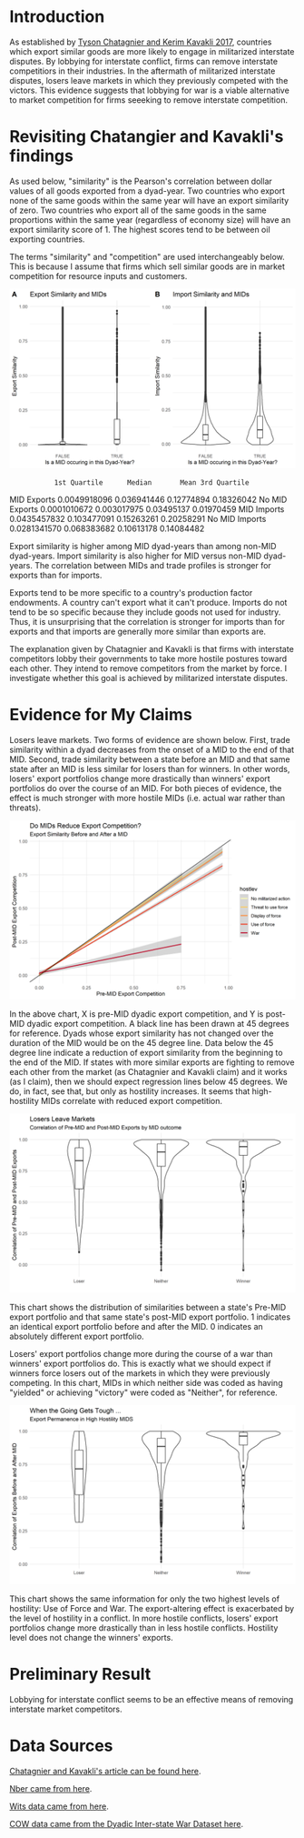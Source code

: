 # Introduction

As established by [Tyson Chatagnier and Kerim Kavakli 2017](https://journals.sagepub.com/doi/abs/10.1177/0022002715613565?journalCode=jcrb), countries which export similar goods are more likely to engage in militarized interstate disputes. By lobbying for interstate conflict, firms can remove interstate competitiors in their industries.
In the aftermath of militarized interstate disputes, losers leave markets in which they previously competed with the victors. This evidence suggests that lobbying for war is a viable alternative to market competition for firms seeeking to remove interstate competition.

# Revisiting Chatangier and Kavakli's findings

As used below, "similarity" is the Pearson's correlation between dollar values of all goods exported from a dyad-year. Two countries who export none of the same goods within the same year will have an export similarity of zero. Two countries who export all of the same goods in the same proportions within the same year (regardless of economy size) will have an export similarity score of 1. The highest scores tend to be between oil exporting countries. 

The terms "similarity" and "competition" are used interchangeably below. This is because I assume that firms which sell similar goods are in market competition for resource inputs and customers.

![](https://github.com/Chris-FSU/Trade.War/blob/master/fig/ExpImpSim.png)

               1st Quartile      Median       Mean 3rd Quartile
MID Exports    0.0049918096 0.036941446 0.12774894   0.18326042
No MID Exports 0.0001010672 0.003017975 0.03495137   0.01970459
MID Imports    0.0435457832 0.103477091 0.15263261   0.20258291
No MID Imports 0.0281341570 0.068383682 0.10613178   0.14084482

Export similarity is higher among MID dyad-years than among non-MID dyad-years. Import similarity is also higher for MID versus non-MID dyad-years. The correlation between MIDs and trade profiles is stronger for exports than for imports.

Exports tend to be more specific to a country's production factor endowments. A country can't export what it can't produce. Imports do not tend to be so specific because they include goods not used for industry. Thus, it is unsurprising that the correlation is stronger for imports than for exports and that imports are generally more similar than exports are.

The explanation given by Chatagnier and Kavakli is that firms with interstate competitors lobby their governments to take more hostile postures toward each other. They intend to remove competitors from the market by force. I investigate whether this goal is achieved by militarized interstate disputes.

# Evidence for My Claims

Losers leave markets. Two forms of evidence are shown below. First, trade similarity within a dyad decreases from the onset of a MID to the end of that MID. Second, trade similarity between a state before an MID and that same state after an MID is less similar for losers than for winners. In other words, losers' export portfolios change more drastically than winners' export portfolios do over the course of an MID. For both pieces of evidence, the effect is much stronger with more hostile MIDs (i.e. actual war rather than threats).

![](https://github.com/Chris-FSU/Trade.War/blob/master/fig/ExpChangeHost1.png)

In the above chart, X is pre-MID dyadic export competition, and Y is post-MID dyadic export competition. A black line has been drawn at 45 degrees for reference. Dyads whose export similarity has not changed over the duration of the MID would be on the 45 degree line. Data below the 45 degree line indicate a reduction of export similarity from the beginning to the end of the MID. If states with more similar exports are fighting to remove each other from the market (as Chatagnier and Kavakli claim) and it works (as I claim), then we should expect regression lines below 45 degrees. We do, in fact, see that, but only as hostility increases. It seems that high-hostility MIDs correlate with reduced export competition.

![](https://github.com/Chris-FSU/Trade.War/blob/master/fig/LosersWeep.png)

This chart shows the distribution of similarities between a state's Pre-MID export portfolio and that same state's post-MID export portfolio. 1 indicates an identical export portfolio before and after the MID. 0 indicates an absolutely different export portfolio. 

Losers' export portfolios change more during the course of a war than winners' export portfolios do. This is exactly what we should expect if winners force losers out of the markets in which they were previously competing. In this chart, MIDs in which neither side was coded as having "yielded" or achieving "victory" were coded as "Neither", for reference.

![](https://github.com/Chris-FSU/Trade.War/blob/master/fig/LosersWeepHarder.png)

This chart shows the same information for only the two highest levels of hostility: Use of Force and War. The export-altering effect is exacerbated by the level of hostility in a conflict. In more hostile conflicts, losers' export portfolios change more drastically than in less hostile conflicts. Hostility level does not change the winners' exports.

# Preliminary Result

Lobbying for interstate conflict seems to be an effective means of removing interstate market competitors.

# Data Sources
[Chatagnier and Kavakli's article can be found here](https://journals.sagepub.com/doi/abs/10.1177/0022002715613565?journalCode=jcrb).

[Nber came from here](https://cid.econ.ucdavis.edu/nberus.html).

[Wits data came from here](http://wits.worldbank.org/WITS/WITS/AdvanceQuery/RawTradeData/QueryDefinition.aspx?Page=RawTradeData).

[COW data came from the Dyadic Inter-state War Dataset here](https://correlatesofwar.org/data-sets/COW-war).